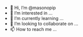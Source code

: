- 👋 Hi, I’m @masonopip
- 👀 I’m interested in ...
- 🌱 I’m currently learning ...
- 💞️ I’m looking to collaborate on ...
- 📫 How to reach me ...

<!---
masonopip/masonopip is a ✨ special ✨ repository because its `README.md` (this file) appears on your GitHub profile.
You can click the Preview link to take a look at your changes.
--->
